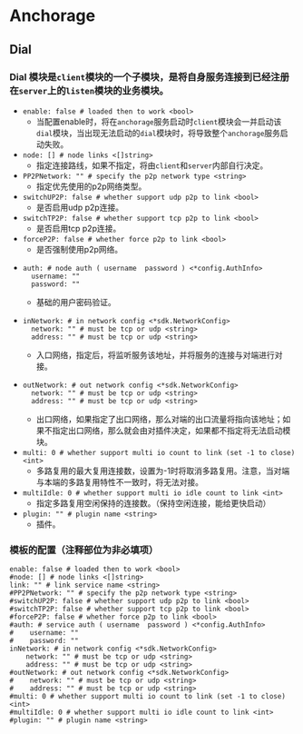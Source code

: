 # Anchorage
## Dial
### Dial 模块是`client`模块的一个子模块，是将自身服务连接到已经注册在`server`上的`listen`模块的业务模块。
- `enable: false # loaded then to work <bool>`
  - 当配置enable时，将在`anchorage`服务启动时`client`模块会一并启动该`dial`模块，当出现无法启动的`dial`模块时，将导致整个`anchorage`服务启动失败。
- `node: [] # node links <[]string>`
  - 指定连接路线，如果不指定，将由`client`和`server`内部自行决定。
- `PP2PNetwork: "" # specify the p2p network type <string>`
  - 指定优先使用的p2p网络类型。
- `switchUP2P: false # whether support udp p2p to link <bool>`
  - 是否启用udp p2p连接。
- `switchTP2P: false # whether support tcp p2p to link <bool>`
  - 是否启用tcp p2p连接。
- `forceP2P: false # whether force p2p to link <bool>`
  - 是否强制使用p2p网络。
- ```
  auth: # node auth ( username  password ) <*config.AuthInfo>
    username: ""
    password: ""
  ```
  - 基础的用户密码验证。
- ```
  inNetwork: # in network config <*sdk.NetworkConfig>
    network: "" # must be tcp or udp <string>
    address: "" # must be tcp or udp <string>
  ```
  - 入口网络，指定后，将监听服务该地址，并将服务的连接与对端进行对接。
- ```
  outNetwork: # out network config <*sdk.NetworkConfig>
    network: "" # must be tcp or udp <string>
    address: "" # must be tcp or udp <string>
  ```
  - 出口网络，如果指定了出口网络，那么对端的出口流量将指向该地址；如果不指定出口网络，那么就会由对插件决定，如果都不指定将无法启动模块。
- `multi: 0 # whether support multi io count to link (set -1 to close) <int>`
  - 多路复用的最大复用连接数，设置为-1时将取消多路复用。注意，当对端与本端的多路复用特性不一致时，将无法对接。
- `multiIdle: 0 # whether support multi io idle count to link <int>`
  - 指定多路复用空闲保持的连接数。（保持空闲连接，能给更快启动）
- `plugin: "" # plugin name <string>`
  - 插件。
### 模板的配置（注释部位为非必填项）
```
enable: false # loaded then to work <bool>
#node: [] # node links <[]string>
link: "" # link service name <string>
#PP2PNetwork: "" # specify the p2p network type <string>
#switchUP2P: false # whether support udp p2p to link <bool>
#switchTP2P: false # whether support tcp p2p to link <bool>
#forceP2P: false # whether force p2p to link <bool>
#auth: # service auth ( username  password ) <*config.AuthInfo>
#    username: ""
#    password: ""
inNetwork: # in network config <*sdk.NetworkConfig>
    network: "" # must be tcp or udp <string>
    address: "" # must be tcp or udp <string>
#outNetwork: # out network config <*sdk.NetworkConfig>
#    network: "" # must be tcp or udp <string>
#    address: "" # must be tcp or udp <string>
#multi: 0 # whether support multi io count to link (set -1 to close) <int>
#multiIdle: 0 # whether support multi io idle count to link <int>
#plugin: "" # plugin name <string>
```


